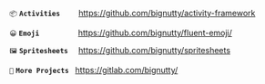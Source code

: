 `📦` **` Activities     `** https://github.com/bignutty/activity-framework

`😀` **` Emoji          `** https://github.com/bignutty/fluent-emoji/

`🖼️` **` Spritesheets   `** https://github.com/bignutty/spritesheets

`🚀` **` More Projects  `** https://gitlab.com/bignutty/
